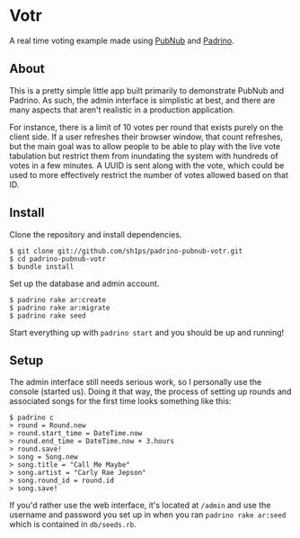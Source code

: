 Votr
===
A real time voting example made using [PubNub](http://www.pubnub.com) and [Padrino](http://www.padrinorb.com).

About
----
This is a pretty simple little app built primarily to demonstrate PubNub and Padrino. As such, the admin interface is simplistic at best, and there are many aspects that aren't realistic in a production application.

For instance, there is a limit of 10 votes per round that exists purely on the client side. If a user refreshes their browser window, that count refreshes, but the main goal was to allow people to be able to play with the live vote tabulation but restrict them from inundating the system with hundreds of votes in a few minutes. A UUID is sent along with the vote, which could be used to more effectively restrict the number of votes allowed based on that ID.

Install
----
Clone the repository and install dependencies.

    $ git clone git://github.com/sh1ps/padrino-pubnub-votr.git
	$ cd padrino-pubnub-votr
	$ bundle install

Set up the database and admin account.

	$ padrino rake ar:create
	$ padrino rake ar:migrate
	$ padrino rake seed
	
Start everything up with `padrino start` and you should be up and running!

Setup
----
The admin interface still needs serious work, so I personally use the console (started us). Doing it that way, the process of setting up rounds and associated songs for the first time looks something like this:

	$ padrino c
	> round = Round.new
	> round.start_time = DateTime.now
	> round.end_time = DateTime.now + 3.hours
	> round.save!
	> song = Song.new
	> song.title = "Call Me Maybe"
	> song.artist = "Carly Rae Jepson"
	> song.round_id = round.id
	> song.save!

If you'd rather use the web interface, it's located at `/admin` and use the username and password you set up in when you ran `padrino rake ar:seed` which is contained in `db/seeds.rb`.
